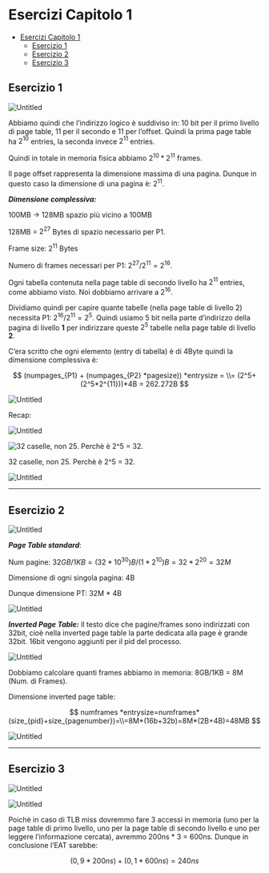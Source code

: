 # Esercizi Capitolo 1

- [Esercizi Capitolo 1](#esercizi-capitolo-1)
  - [Esercizio 1](#esercizio-1)
  - [Esercizio 2](#esercizio-2)
  - [Esercizio 3](#esercizio-3)


## Esercizio 1

![Untitled](../imgs/Esercizi1-Untitled.png)

Abbiamo quindi che l’indirizzo logico è suddiviso in: 10 bit per il primo livello di page table, 11 per il secondo e 11 per l’offset.
Quindi la prima page table ha $2^{10}$ entries, la seconda invece $2^{11}$ entries.

Quindi in totale in memoria fisica abbiamo $2^{10} * 2^{11}$ frames.

Il page offset rappresenta la dimensione massima di una pagina.
Dunque in questo caso la dimensione di una pagina è: $2^{11}$.

***Dimensione complessiva:***

100MB → 128MB spazio più vicino a 100MB

128MB = $2^{27}$ Bytes di spazio necessario per P1.

Frame size: $2^{11}$ Bytes

Numero di frames necessari per P1: $2^{27}/2^{11} = 2^{16}$.

Ogni tabella contenuta nella page table di secondo livello ha $2^{11}$ entries, come abbiamo visto.
Noi dobbiamo arrivare a $2^{16}$.

Dividiamo quindi per capire quante tabelle (nella page table di livello 2) necessita P1:
$2^{16}/2^{11}=2^5$.
Quindi usiamo 5 bit nella parte d’indirizzo della pagina di livello **1** per indirizzare queste $2^5$ tabelle nella page table di livello **2**. 

C’era scritto che ogni elemento (entry di tabella) è di 4Byte quindi la dimensione complessiva è:

$$
(numpages_{P1} + (numpages_{P2} *pagesize)) *entrysize =
\\= (2^5+(2^5*2^{11}))*4B = 262.272B
$$

![Untitled](../imgs/Esercizi1-Untitled%201.png)

Recap:

![Untitled](../imgs/Esercizi1-Untitled%202.png)

![32 caselle, non 25. Perchè è 2^5 = 32.](../imgs/Esercizi1-Untitled%203.png)

32 caselle, non 25. Perchè è 2^5 = 32.

![Untitled](../imgs/Esercizi1-Untitled%204.png)

---

## Esercizio 2

![Untitled](../imgs/Esercizi1-Untitled%205.png)

***Page Table standard***:

Num pagine: $32 GB/1KB=(32*10^{30})B/(1*2^{10})B = 32*2^{20}=32M$ 

Dimensione di ogni singola pagina: 4B

Dunque dimensione PT: 32M * 4B 

![Untitled](../imgs/Esercizi1-Untitled%206.png)

***Inverted Page Table:***
Il testo dice che pagine/frames sono indirizzati con 32bit, cioè nella inverted page table la parte dedicata alla page è grande 32bit.
16bit vengono aggiunti per il pid del processo.

![Untitled](../imgs/Esercizi1-Untitled%207.png)

Dobbiamo calcolare quanti frames abbiamo in memoria: 8GB/1KB = 8M (Num. di Frames).

Dimensione inverted page table: 

$$
numframes *entrysize=numframes*(size_{pid}+size_{pagenumber})=\\=8M*(16b+32b)=8M*(2B+4B)=48MB
$$

![Untitled](../imgs/Esercizi1-Untitled%208.png)

---

## Esercizio 3

![Untitled](../imgs/Esercizi1-Untitled%209.png)

![Untitled](../imgs/Esercizi1-Untitled%2010.png)

Poichè in caso di TLB miss dovremmo fare 3 accessi in memoria (uno per la page table di primo livello, uno per la page table di secondo livello e uno per leggere l’informazione cercata), avremmo 200ns * 3 = 600ns.
Dunque in conclusione l’EAT sarebbe:

$$
(0,9*200ns)+(0,1*600ns) = 240ns
$$
